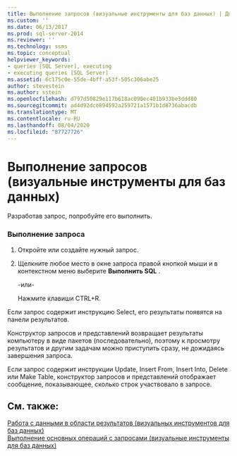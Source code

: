 ```yaml
---
title: Выполнение запросов (визуальные инструменты для баз данных) | Документация Майкрософт
ms.custom: ''
ms.date: 06/13/2017
ms.prod: sql-server-2014
ms.reviewer: ''
ms.technology: ssms
ms.topic: conceptual
helpviewer_keywords:
- queries [SQL Server], executing
- executing queries [SQL Server]
ms.assetid: 6c175c0e-55de-4bff-a53f-505c306abe25
author: stevestein
ms.author: sstein
ms.openlocfilehash: d797d50829e117b618ac090ec401b933be3ddd80
ms.sourcegitcommit: ad4d92dce894592a259721a1571b1d8736abacdb
ms.translationtype: MT
ms.contentlocale: ru-RU
ms.lasthandoff: 08/04/2020
ms.locfileid: "87727726"
---
```

# <a name="run-queries-visual-database-tools"></a>Выполнение запросов (визуальные инструменты для баз данных)
  Разработав запрос, попробуйте его выполнить.  
  
### <a name="to-execute-a-query"></a>Выполнение запроса  
  
1.  Откройте или создайте нужный запрос.  
  
2.  Щелкните любое место в окне запроса правой кнопкой мыши и в контекстном меню выберите **Выполнить SQL** .  
  
     -или-  
  
     Нажмите клавиши CTRL+R.  
  
 Если запрос содержит инструкцию Select, его результаты появятся на панели результатов.  
  
 Конструктор запросов и представлений возвращает результаты компьютеру в виде пакетов (последовательно), поэтому к просмотру результатов и другим задачам можно приступить сразу, не дожидаясь завершения запроса.  
  
 Если запрос содержит инструкции Update, Insert From, Insert Into, Delete или Make Table, конструктор запросов и представлений отображает сообщение, показывающее, сколько строк участвовало в запросе.  
  
## <a name="see-also"></a>См. также:  
 [Работа с данными в области результатов &#40;визуальных инструментов для баз данных&#41;](visual-database-tools.md)   
 [Выполнение основных операций с запросами (визуальные инструменты для баз данных)](perform-basic-operations-with-queries-visual-database-tools.md)  
  
  
